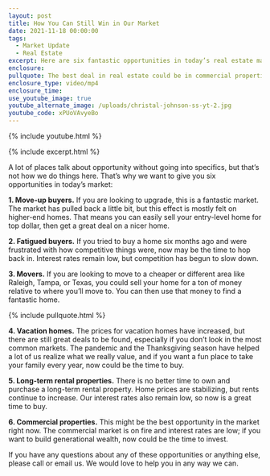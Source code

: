 ```yaml
---
layout: post
title: How You Can Still Win in Our Market
date: 2021-11-18 00:00:00
tags:
  - Market Update
  - Real Estate
excerpt: Here are six fantastic opportunities in today’s real estate market.
enclosure:
pullquote: The best deal in real estate could be in commercial properties.
enclosure_type: video/mp4
enclosure_time:
use_youtube_image: true
youtube_alternate_image: /uploads/christal-johnson-ss-yt-2.jpg
youtube_code: xPUoVAvyeBo
---
```

{% include youtube.html %}

{% include excerpt.html %}

A lot of places talk about opportunity without going into specifics, but that’s not how we do things here. That’s why we want to give you six opportunities in today’s market:

**1\. Move-up buyers.** If you are looking to upgrade, this is a fantastic market. The market has pulled back a little bit, but this effect is mostly felt on higher-end homes. That means you can easily sell your entry-level home for top dollar, then get a great deal on a nicer home.&nbsp;

**2\. Fatigued buyers.** If you tried to buy a home six months ago and were frustrated with how competitive things were, now may be the time to hop back in. Interest rates remain low, but competition has begun to slow down.&nbsp;

**3\. Movers.** If you are looking to move to a cheaper or different area like Raleigh, Tampa, or Texas, you could sell your home for a ton of money relative to where you’ll move to. You can then use that money to find a fantastic home.&nbsp;

{% include pullquote.html %}

**4\. Vacation homes.** The prices for vacation homes have increased, but there are still great deals to be found, especially if you don’t look in the most common markets. The pandemic and the Thanksgiving season have helped a lot of us realize what we really value, and if you want a fun place to take your family every year, now could be the time to buy.&nbsp;

**5\. Long-term rental properties.** There is no better time to own and purchase a long-term rental property. Home prices are stabilizing, but rents continue to increase. Our interest rates also remain low, so now is a great time to buy.&nbsp;

**6\. Commercial properties.** This might be the best opportunity in the market right now. The commercial market is on fire and interest rates are low; if you want to build generational wealth, now could be the time to invest.&nbsp;

If you have any questions about any of these opportunities or anything else, please call or email us. We would love to help you in any way we can.
